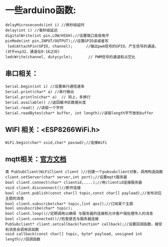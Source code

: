 # 一些arduino函数:
    delayMicroseconds(int i) //微秒级延时
    delay(int i) //毫秒级延迟
    digitalWrite(int pin,LOW/HIGH);//设置端口高低电平
    pinMode(int pin,INPUT/OUTPUT);//设置GPIO读或者写
     ledcAttachPin(GPIO, channel);      //输出pwm信号的GPIO，产生信号的通道。(对于esp32，通道在0-16之间)  
    ledcWrite(channel, dutycycle);       // PWM信号的通道和占空比
## 串口相关：
    Serial.begin(int i) //设置串行通信速率
    Serial.print(char* a) //串行输出
    Serial.println(char* a)  // 同上，多换行
    Serial.available() //返回缓冲区数据长度 
    Serial.read() //读取一个字符  
    Serial.readBytes(char* buffer, int length)//读取length字节放到buffer
## WIFI 相关：<ESP8266WiFi.h>
    WiFi.begin(char* ssid,char* passwd);//连接WiFi
    
    
##  mqtt相关：[官方文档](https://pubsubclient.knolleary.net/api)
    类 PubSubClient(WiFiClient client )//创建一个pubsubclient对象，调用构造函数
    client.setServer(char* server,int port);//设置mqtt服务器
    bool client.connect(char* clientid,....);//用clientid连接服务器
    void client.disconnnect()//断开连接
    bool client.publish(const char[] topic,const char[] payload);//发布对应主题的消息
    bool client.subscribe(char* topic,[int qos]);//订阅某个主题
    bool unsubscribe(char* topic);
    bool client.loop()//定期调用以确保 与服务器的连接和允许客户端处理传入的消息
    bool client.connected()//检查是否与服务器连接
    PubSubclient* client.setcallback(function* callback);//设置回调函数，接受到消息会调用该函数
    void callback(const char[] topic, byte* payload, unsigned int length)//回调函数
    

